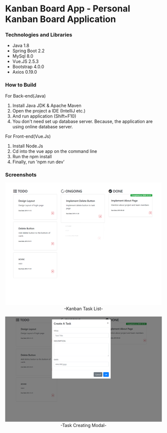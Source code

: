 # Kanban Board App - Personal Kanban Board Application


### Technologies and Libraries

- Java 1.8
- Spring Boot 2.2
- MySql 8.0
- Vue.JS 2.5.3
- Bootstrap 4.0.0
- Axios 0.19.0


### How to Build

For Back-end(Java)
1. Install Java JDK & Apache Maven
2. Open the project a IDE (IntelliJ etc.)
3. And run application (Shift+F10)
4. You don't need set up database server. Because, the application are using online database server.

For Front-end(Vue.Js)
1. Install Node.Js
2. Cd into the vue app on the command line
3. Run the npm install
4. Finally, run 'npm run dev'



### Screenshots

<div align="center">
  <img width="600" src="/Screenshots/1.png"><br />
  <span>-Kanban Task List-</span><br /><br />
</div>

<div align="center">
  <img width="600" src="/Screenshots/2.png"><br />
  <span>-Task Creating Modal-</span><br /><br />
</div>

